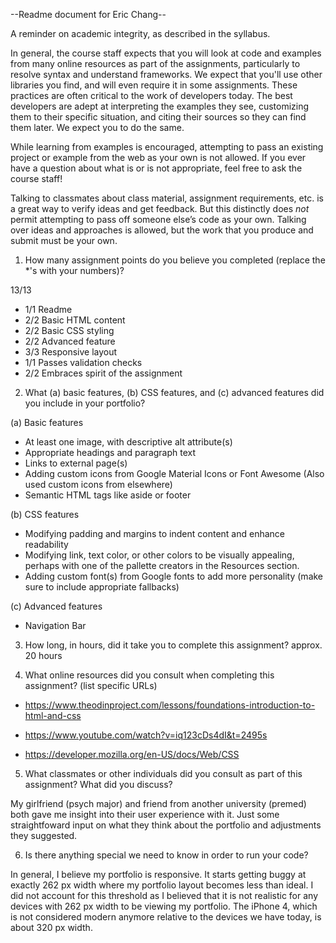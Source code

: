 --Readme document for Eric Chang--

A reminder on academic integrity, as described in the syllabus.

In general, the course staff expects that you will look at code and examples from many online resources as part of the assignments, particularly to resolve syntax and understand frameworks. We expect that you'll use other libraries you find, and will even require it in some assignments. These practices are often critical to the work of developers today. The best developers are adept at interpreting the examples they see, customizing them to their specific situation, and citing their sources so they can find them later. We expect you to do the same.

While learning from examples is encouraged, attempting to pass an existing project or example from the web as your own is not allowed. If you ever have a question about what is or is not appropriate, feel free to ask the course staff!

Talking to classmates about class material, assignment requirements, etc. is a great way to verify ideas and get feedback. But this distinctly does *not* permit attempting to pass off someone else’s code as your own. Talking over ideas and approaches is allowed, but the work that you produce and submit must be your own.

1. How many assignment points do you believe you completed (replace the *'s with your numbers)?

13/13
- 1/1 Readme
- 2/2 Basic HTML content
- 2/2 Basic CSS styling
- 2/2 Advanced feature
- 3/3 Responsive layout
- 1/1 Passes validation checks
- 2/2 Embraces spirit of the assignment

2. What (a) basic features, (b) CSS features, and (c) advanced features did you include in your portfolio?

(a) Basic features
- At least one image, with descriptive alt attribute(s)
- Appropriate headings and paragraph text
- Links to external page(s)
- Adding custom icons from Google Material Icons or Font Awesome (Also used custom icons from elsewhere)
- Semantic HTML tags like aside or footer


(b) CSS features
- Modifying padding and margins to indent content and enhance readability
- Modifying link, text color, or other colors to be visually appealing, perhaps with one of the pallette creators in the Resources section.
- Adding custom font(s) from Google fonts to add more personality (make sure to include appropriate fallbacks)


(c) Advanced features
- Navigation Bar


3. How long, in hours, did it take you to complete this assignment?
approx. 20 hours


4. What online resources did you consult when completing this assignment? (list specific URLs)
- https://www.theodinproject.com/lessons/foundations-introduction-to-html-and-css

- https://www.youtube.com/watch?v=iq123cDs4dI&t=2495s

- https://developer.mozilla.org/en-US/docs/Web/CSS

5. What classmates or other individuals did you consult as part of this assignment? What did you discuss?

My girlfriend (psych major) and friend from another university (premed) both gave me insight into their user experience with it.
Just some straightfoward input on what they think about the portfolio and adjustments they suggested.

6. Is there anything special we need to know in order to run your code?
   
In general, I believe my portfolio is responsive. It starts getting buggy at exactly 262 px width where my portfolio layout becomes less than ideal.
I did not account for this threshold as I believed that it is not realistic for any devices with 262 px width to be viewing my portfolio. The iPhone 4, which
is not considered modern anymore relative to the devices we have today, is about 320 px width.
